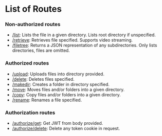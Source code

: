 # List of Routes

### Non-authorized routes

- [/list](/unauthorized/list): Lists the file in a given directory. Lists root directory if unspecified.
- [/retrieve](/unauthorized/retrieve): Retrieves file specified. Supports video streaming.
- [/filetree](/unauthorized/filetree): Returns a JSON representation of any subdirectories. Only lists directories, files are omitted.

### Authorized routes

- [/upload](/authorized/upload): Uploads files into directory provided.
- [/delete](/authorized/delete): Deletes files specified.
- [/makedir](/authorized/makedir): Creates a folder in directory specified.
- [/move](/authorized/move): Moves files and/or folders into a given directory.
- [/copy](/authorized/copy): Copy files and/or folders into a given directory.
- [/rename](/authorized/rename): Renames a file specified.

### Authorization routes
- [/authorize/get](/authorization/authorize-get): Get JWT from body provided.
- [/authorize/delete](/authorization/authorize-delete): Delete any token cookie in request.
